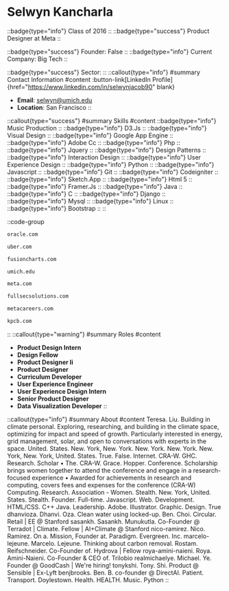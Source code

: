 # Selwyn Kancharla
::badge{type="info"}
Class of 2016
::
::badge{type="success"}
Product Designer at Meta
::

::badge{type="success"}
Founder: False
::
::badge{type="info"}
Current Company: Big Tech
::

::badge{type="success"}
Sector: 
::
::callout{type="info"}
#summary
Contact Information
#content
:button-link[LinkedIn Profile]{href="https://www.linkedin.com/in/selwynjacob90" blank}
- **Email**: selwyn@umich.edu
- **Location**: San Francisco
::

::callout{type="success"}
#summary
Skills
#content
::badge{type="info"}
Music Production
::
::badge{type="info"}
D3.Js
::
::badge{type="info"}
Visual Design
::
::badge{type="info"}
Google App Engine
::
::badge{type="info"}
Adobe Cc
::
::badge{type="info"}
Php
::
::badge{type="info"}
Jquery
::
::badge{type="info"}
Design Patterns
::
::badge{type="info"}
Interaction Design
::
::badge{type="info"}
User Experience Design
::
::badge{type="info"}
Python
::
::badge{type="info"}
Javascript
::
::badge{type="info"}
Git
::
::badge{type="info"}
Codeigniter
::
::badge{type="info"}
Sketch.App
::
::badge{type="info"}
Html 5
::
::badge{type="info"}
Framer.Js
::
::badge{type="info"}
Java
::
::badge{type="info"}
C
::
::badge{type="info"}
Django
::
::badge{type="info"}
Mysql
::
::badge{type="info"}
Linux
::
::badge{type="info"}
Bootstrap
::
::

::code-group
```bash [Oracle]
oracle.com
```
```bash [Uber]
uber.com
```
```bash [FusionCharts]
fusioncharts.com
```
```bash [University of Michigan]
umich.edu
```
```bash [Meta]
meta.com
```
```bash [Salesforce.com]
fullsecsolutions.com
```
```bash [Meta Downhole]
metacareers.com
```
```bash [Kleiner Perkins Caufield & Byers]
kpcb.com
```
::
::callout{type="warning"}
#summary
Roles
#content
- **Product Design Intern**
- **Design Fellow**
- **Product Designer Ii**
- **Product Designer**
- **Curriculum Developer**
- **User Experience Engineer**
- **User Experience Design Intern**
- **Senior Product Designer**
- **Data Visualization Developer**
::

::callout{type="info"}
#summary
About
#content
Teresa. Liu. Building in climate personal. Exploring, researching, and building in the climate space, optimizing for impact and speed of growth. Particularly interested in energy, grid management, solar, and open to conversations with experts in the space. United. States. New. York, New. York. New. York. New. York. New. York, New. York, United. States. True. False. Internet. CRA-W. GHC. Research. Scholar • The. CRA-W. Grace. Hopper. Conference. Scholarship brings women together to attend the conference and engage in a research-focused experience • Awarded for achievements in research and computing, covers fees and expenses for the conference (CRA-W) Computing. Research. Association - Women. Stealth. New. York, United. States. Stealth. Founder. Full-time. Javascript. Web. Development. HTML/CSS. C++ Java. Leadership. Adobe. Illustrator. Graphic. Design. True dhanvioza. Dhanvi. Oza. Clean water using locked-up. Ben. Choi. Circular. Retail | EE @ Stanford sasankh. Sasankh. Munukutla. Co-Founder @ Terradot | Climate. Fellow | AI+Climate @ Stanford nico-ramirez. Nico. Ramirez. On a. Mission, Founder at. Paradigm. Evergreen. Inc. marcelo-lejeune. Marcelo. Lejeune. Thinking about carbon removal. Rostam. Reifschneider. Co-Founder of. Hydrova | Fellow roya-amini-naieni. Roya. Amini-Naieni. Co-Founder & CEO of. Trilobio realmichaelye. Michael. Ye. Founder @ GoodCash | We're hiring! tonykshi. Tony. Shi. Product @ Sensible | Ex-Lyft benjbrooks. Ben. B. co-founder @ DirectAI. Patient. Transport. Doylestown. Health. HEALTH. Music. Python
::
